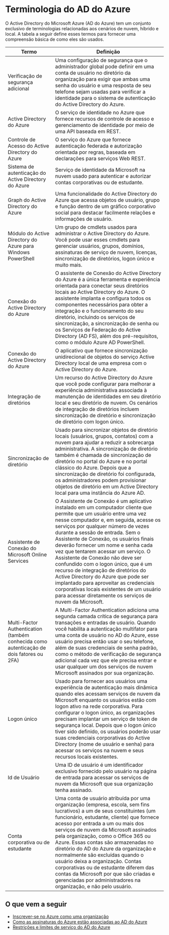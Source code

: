 <properties
	pageTitle="Terminologia do AD do Azure | Microsoft Azure"
	description="Termos e definições relacionados ao Active Directory do Azure."
	services="active-directory"
	documentationCenter=""
	authors="curtand"
	manager="femila"
	editor=""/>

<tags
	ms.service="active-directory"
	ms.workload="identity"
	ms.tgt_pltfrm="na"
	ms.devlang="na"
	ms.topic="article"
	ms.date="07/20/2016"
	ms.author="curtand"/>

# Terminologia do AD do Azure

O Active Directory do Microsoft Azure (AD do Azure) tem um conjunto exclusivo de terminologias relacionadas aos cenários de nuvem, híbrido e local. A tabela a seguir define esses termos para fornecer uma compreensão básica de como eles são usados.

 Termo | Definição
------------- | -------------
Verificação de segurança adicional | Uma configuração de segurança que o administrador global pode definir em uma conta de usuário no diretório da organização para exigir que ambas uma senha do usuário e uma resposta de seu telefone sejam usadas para verificar a identidade para o sistema de autenticação do Active Directory do Azure.
Active Directory do Azure | O serviço de identidade no Azure que fornece recursos de controle de acesso e gerenciamento de identidade por meio de uma API baseada em REST.
Controle de Acesso do Active Directory do Azure | O serviço do Azure que fornece autenticação federada e autorização orientada por regras, baseada em declarações para serviços Web REST.
Sistema de autenticação do Active Directory do Azure | Serviço de identidade da Microsoft na nuvem usado para autenticar e autorizar contas corporativas ou de estudante.
Graph do Active Directory do Azure | Uma funcionalidade do Active Directory do Azure que acessa objetos de usuário, grupo e função dentro de um gráfico corporativo social para destacar facilmente relações e informações de usuário.
Módulo do Active Directory do Azure para Windows PowerShell | Um grupo de cmdlets usados para administrar o Active Directory do Azure. Você pode usar esses cmdlets para gerenciar usuários, grupos, domínios, assinaturas de serviço de nuvem, licenças, sincronização de diretórios, logon único e muito mais.
Conexão do Active Directory do Azure | O assistente de Conexão do Active Directory do Azure é a única ferramenta e experiência orientada para conectar seus diretórios locais ao Active Directory do Azure. O assistente implanta e configura todos os componentes necessários para obter a integração e o funcionamento do seu diretório, incluindo os serviços de sincronização, a sincronização de senha ou os Serviços de Federação do Active Directory (AD FS), além dos pré-requisitos, como o módulo Azure AD PowerShell.
Conexão do Active Directory do Azure | O aplicativo que fornece sincronização unidirecional de objetos do serviço Active Directory local de uma empresa com o Active Directory do Azure.
Integração de diretórios | Um recurso do Active Directory do Azure que você pode configurar para melhorar a experiência administrativa associada à manutenção de identidades em seu diretório local e seu diretório de nuvem. Os cenários de integração de diretórios incluem sincronização de diretório e sincronização de diretório com logon único.
Sincronização de diretório | Usado para sincronizar objetos de diretório locais (usuários, grupos, contatos) com a nuvem para ajudar a reduzir a sobrecarga administrativa. A sincronização de diretório também é chamada de sincronização de diretório no portal do Azure e no portal clássico do Azure. Depois que a sincronização de diretório foi configurada, os administradores podem provisionar objetos de diretório em um Active Directory local para uma instância do Azure AD.
Assistente de Conexão do Microsoft Online Services | O Assistente de Conexão é um aplicativo instalado em um computador cliente que permite que um usuário entre uma vez nesse computador e, em seguida, acesse os serviços por qualquer número de vezes durante a sessão de entrada. Sem o Assistente de Conexão, os usuários finais deverão fornecer um nome e senha cada vez que tentarem acessar um serviço. O Assistente de Conexão não deve ser confundido com o logon único, que é um recurso de integração de diretórios do Active Directory do Azure que pode ser implantado para aproveitar as credenciais corporativas locais existentes de um usuário para acessar diretamente os serviços de nuvem da Microsoft.
Multi-Factor Authentication (também conhecida como autenticação de dois fatores ou 2FA) | A Multi-Factor Authentication adiciona uma segunda camada crítica de segurança para transações e entradas de usuário. Quando você habilita a autenticação multifator para uma conta de usuário no AD do Azure, esse usuário precisa então usar o seu telefone, além de suas credenciais de senha padrão, como o método de verificação de segurança adicional cada vez que ele precisa entrar e usar qualquer um dos serviços de nuvem Microsoft assinados por sua organização.
Logon único | Usado para fornecer aos usuários uma experiência de autenticação mais dinâmica quando eles acessam serviços de nuvem da Microsoft enquanto os usuários estão com logon ativo na rede corporativa. Para configurar o logon único, as organizações precisam implantar um serviço de token de segurança local. Depois que o logon único tiver sido definido, os usuários poderão usar suas credenciais corporativas do Active Directory (nome de usuário e senha) para acessar os serviços na nuvem e seus recursos locais existentes.
Id de Usuário | Uma ID de usuário é um identificador exclusivo fornecido pelo usuário na página de entrada para acessar os serviços de nuvem da Microsoft que sua organização tenha assinado.
Conta corporativa ou de estudante | Uma conta de usuário atribuída por uma organização (empresa, escola, sem fins lucrativos) a um de seus constituintes (um funcionário, estudante, cliente) que fornece acesso por entrada a um ou mais dos serviços de nuvem da Microsoft assinados pela organização, como o Office 365 ou Azure. Essas contas são armazenadas no diretório do AD do Azure da organização e normalmente são excluídas quando o usuário deixa a organização. Contas corporativas ou de estudante diferem das contas da Microsoft por que são criadas e gerenciadas por administradores na organização, e não pelo usuário.

## O que vem a seguir
- [Inscrever-se no Azure como uma organização](sign-up-organization.md)
- [Como as assinaturas do Azure estão associadas ao AD do Azure](active-directory-how-subscriptions-associated-directory.md)
- [Restrições e limites de serviço do AD do Azure](active-directory-service-limits-restrictions.md)

<!---HONumber=AcomDC_0727_2016-->